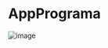 # AppPrograma
![image](https://user-images.githubusercontent.com/62902977/114937114-f99ef700-9e02-11eb-8d11-d3398f39762f.png)
